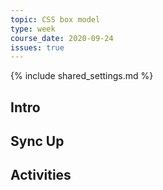 ```yaml
---
topic: CSS box model
type: week
course_date: 2020-09-24
issues: true
---
```


{% include shared_settings.md %}

## Intro

## Sync Up

## Activities

<!--
## Agenda

- Better understanding CSS
  - Box model
  - Units
- Modern layout and discussion of reading and Layout Land
-->
